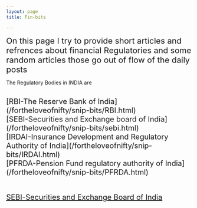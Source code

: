 ```yaml
---
layout: page
title: Fin-bits

---
```

<style>
  body{
    background-image: url("https://i.postimg.cc/ZRvJnc6t/piggy-bank-3117656.jpg");
  }
  </style>
<span style="font-size:22px;">
On this page I try to provide short articles and refrences about financial Regulatories and some random articles those go out of flow of the daily posts
</span><br/>

The Regulatory Bodies in INDIA are<br/><br/>

<span style="font-size:20px;">
[RBI-The Reserve Bank of India](/fortheloveofnifty/snip-bits/RBI.html)<br/>
</span>
<span style="font-size:20px;">
[SEBI-Securities and Exchange board of India](/fortheloveofnifty/snip-bits/sebi.html)<br/>

</span>
<span style="font-size:20px;">
[IRDAI-Insurance Development and Regulatory Authority of India](/fortheloveofnifty/snip-bits/IRDAI.html)<br/>

</span>

<span style="font-size:20px;">
[PFRDA-Pension Fund regulatory authority of India](/fortheloveofnifty/snip-bits/PFRDA.html)<br/>

</span><br/>
<span style="font-size:20px;">
[SEBI-Securities and Exchange Board of India ](/fortheloveofnifty/snip-bits/sebi.html)<br/>

</span>

